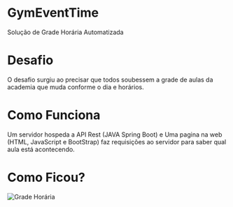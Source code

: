 # GymEventTime
Solução de Grade Horária Automatizada

# Desafio
O desafio surgiu ao precisar que todos soubessem a grade de aulas da academia que muda conforme o dia e horários.

# Como Funciona
Um servidor hospeda a API Rest (JAVA Spring Boot) e Uma pagina na web (HTML, JavaScript e BootStrap) faz requisições ao servidor para saber qual aula está acontecendo.

# Como Ficou?
![Grade Horária](https://i.ibb.co/BTT2SqV/Captura-de-Tela-2020-12-28-a-s-16-21-49.png)


